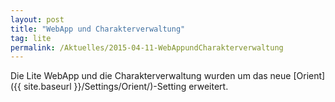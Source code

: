 ```yaml
---
layout: post
title: "WebApp und Charakterverwaltung"
tag: lite
permalink: /Aktuelles/2015-04-11-WebAppundCharakterverwaltung
---
```


Die Lite WebApp und die Charakterverwaltung wurden um das neue [Orient]({{ site.baseurl }}/Settings/Orient/)-Setting erweitert.

